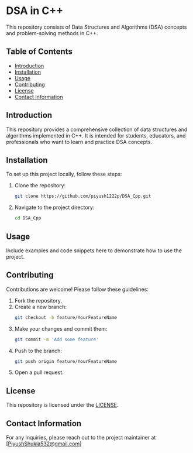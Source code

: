 # DSA in C++

This repository consists of Data Structures and Algorithms (DSA) concepts and problem-solving methods in C++.

## Table of Contents
- [Introduction](#introduction)
- [Installation](#installation)
- [Usage](#usage)
- [Contributing](#contributing)
- [License](#license)
- [Contact Information](#contact-information)

## Introduction
This repository provides a comprehensive collection of data structures and algorithms implemented in C++. It is intended for students, educators, and professionals who want to learn and practice DSA concepts.

## Installation
To set up this project locally, follow these steps:
1. Clone the repository:
    ```sh
    git clone https://github.com/piyush1222p/DSA_Cpp.git
    ```

2. Navigate to the project directory:
    ```sh
    cd DSA_Cpp
    ```

## Usage
Include examples and code snippets here to demonstrate how to use the project.

## Contributing
Contributions are welcome! Please follow these guidelines:

1. Fork the repository.
2. Create a new branch:
    ```sh
    git checkout -b feature/YourFeatureName
    ```
3. Make your changes and commit them:
    ```sh
    git commit -m 'Add some feature'
    ```
4. Push to the branch:
    ```sh
    git push origin feature/YourFeatureName
    ```
5. Open a pull request.

## License
This repository is licensed under the [LICENSE](https://github.com/piyush1222p/DSA_Cpp/blob/master/LICENSE).

## Contact Information
For any inquiries, please reach out to the project maintainer at [PiyushShukla532@gmail.com]